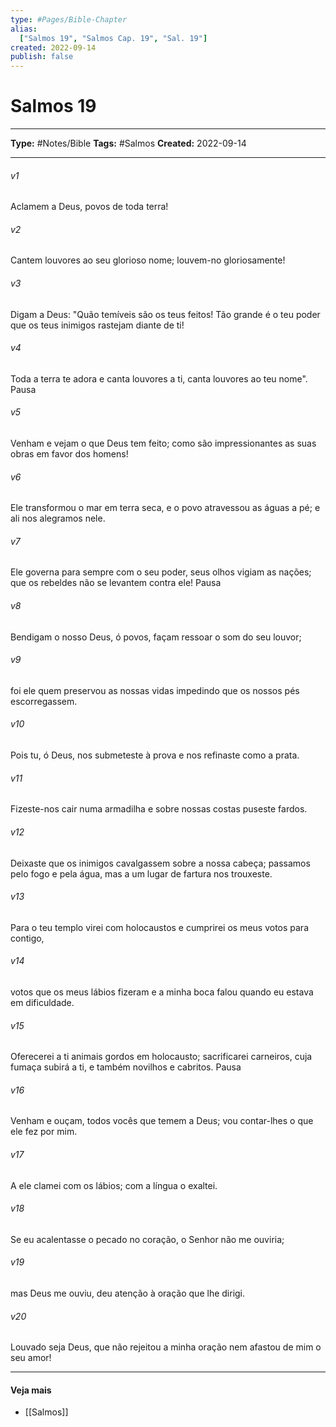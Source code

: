 ```yaml
---
type: #Pages/Bible-Chapter
alias:
  ["Salmos 19", "Salmos Cap. 19", "Sal. 19"]
created: 2022-09-14
publish: false
---
```


# Salmos 19

---

**Type:** #Notes/Bible
**Tags:** #Salmos
**Created:** 2022-09-14

---

###### v1
Aclamem a Deus, povos de toda terra!
###### v2
Cantem louvores ao seu glorioso nome; louvem-no gloriosamente!
###### v3
Digam a Deus: "Quão temíveis são os teus feitos! Tão grande é o teu poder que os teus inimigos rastejam diante de ti!
###### v4
Toda a terra te adora e canta louvores a ti, canta louvores ao teu nome". Pausa
###### v5
Venham e vejam o que Deus tem feito; como são impressionantes as suas obras em favor dos homens!
###### v6
Ele transformou o mar em terra seca, e o povo atravessou as águas a pé; e ali nos alegramos nele.
###### v7
Ele governa para sempre com o seu poder, seus olhos vigiam as nações; que os rebeldes não se levantem contra ele! Pausa
###### v8
Bendigam o nosso Deus, ó povos, façam ressoar o som do seu louvor;
###### v9
foi ele quem preservou as nossas vidas impedindo que os nossos pés escorregassem.
###### v10
Pois tu, ó Deus, nos submeteste à prova e nos refinaste como a prata.
###### v11
Fizeste-nos cair numa armadilha e sobre nossas costas puseste fardos.
###### v12
Deixaste que os inimigos cavalgassem sobre a nossa cabeça; passamos pelo fogo e pela água, mas a um lugar de fartura nos trouxeste.
###### v13
Para o teu templo virei com holocaustos e cumprirei os meus votos para contigo,
###### v14
votos que os meus lábios fizeram e a minha boca falou quando eu estava em dificuldade.
###### v15
Oferecerei a ti animais gordos em holocausto; sacrificarei carneiros, cuja fumaça subirá a ti, e também novilhos e cabritos. Pausa
###### v16
Venham e ouçam, todos vocês que temem a Deus; vou contar-lhes o que ele fez por mim.
###### v17
A ele clamei com os lábios; com a língua o exaltei.
###### v18
Se eu acalentasse o pecado no coração, o Senhor não me ouviria;
###### v19
mas Deus me ouviu, deu atenção à oração que lhe dirigi.
###### v20
Louvado seja Deus, que não rejeitou a minha oração nem afastou de mim o seu amor!


---

#### Veja mais

- [[Salmos]]
